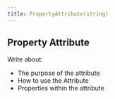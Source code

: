 ```yaml
---
title: PropertyAttribute(string)
---
```


## Property Attribute

Write about:
 - The purpose of the attribute
 - How to use the Attribute
 - Properties within the attribute